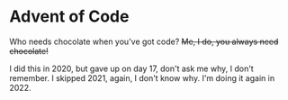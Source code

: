 # Advent of Code
Who needs chocolate when you've got code?
~~Me, I do, you always need chocolate!~~

I did this in 2020, but gave up on day 17, don't ask me why, I don't remember.
I skipped 2021, again, I don't know why.
I'm doing it again in 2022.